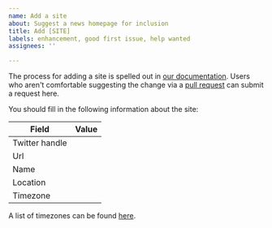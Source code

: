 ```yaml
---
name: Add a site
about: Suggest a news homepage for inclusion
title: Add [SITE]
labels: enhancement, good first issue, help wanted
assignees: ''

---
```


The process for adding a site is spelled out in [our documentation](https://palewi.re/docs/news-homepages/adding.html). Users who aren't comfortable suggesting the change via a [pull request](https://docs.github.com/en/pull-requests/collaborating-with-pull-requests/proposing-changes-to-your-work-with-pull-requests/creating-a-pull-request) can submit a request here.

You should fill in the following information about the site:

| Field               | Value       |
|--------------------|--------------|
| Twitter handle |                |
| Url                   |                |
| Name              |                |
| Location          |                |
| Timezone        |                |

A list of timezones can be found [here](https://gist.github.com/heyalexej/8bf688fd67d7199be4a1682b3eec7568).
